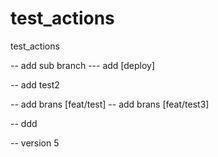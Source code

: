 # test_actions
test_actions

-- add sub branch
--- add [deploy]

-- add test2

-- add brans [feat/test]
-- add brans [feat/test3]

-- ddd

-- version 5